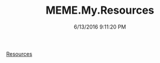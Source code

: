﻿---
title: MEME.My.Resources
date: 6/13/2016 9:11:20 PM
---

[Resources](T-MEME.My.Resources.Resources.html)
